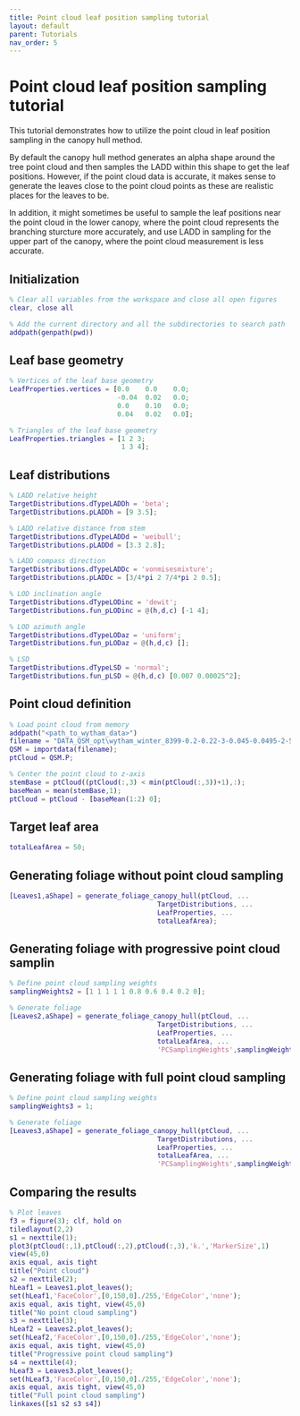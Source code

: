 ```yaml
---
title: Point cloud leaf position sampling tutorial
layout: default
parent: Tutorials
nav_order: 5
---
```


# Point cloud leaf position sampling tutorial

This tutorial demonstrates how to utilize the point cloud in leaf position sampling in the canopy hull method. 

By default the canopy hull method generates an alpha shape around the tree point cloud and then samples the LADD within this shape to get the leaf positions. However, if the point cloud data is accurate, it makes sense to generate the leaves close to the point cloud points as these are realistic places for the leaves to be.  

In addition, it might sometimes be useful to sample the leaf positions near the point cloud in the lower canopy, where the point cloud represents the branching sturcture more accurately, and use LADD in sampling for the upper part of the canopy, where the point cloud measurement is less accurate.

## Initialization

```matlab
% Clear all variables from the workspace and close all open figures
clear, close all

% Add the current directory and all the subdirectories to search path
addpath(genpath(pwd))
```

## Leaf base geometry

```matlab
% Vertices of the leaf base geometry
LeafProperties.vertices = [0.0    0.0    0.0;
                           -0.04  0.02   0.0;
                           0.0    0.10   0.0;
                           0.04   0.02   0.0];

% Triangles of the leaf base geometry
LeafProperties.triangles = [1 2 3;
                            1 3 4];
```

## Leaf distributions

```matlab
% LADD relative height
TargetDistributions.dTypeLADDh = 'beta';
TargetDistributions.pLADDh = [9 3.5];

% LADD relative distance from stem
TargetDistributions.dTypeLADDd = 'weibull';
TargetDistributions.pLADDd = [3.3 2.8];

% LADD compass direction
TargetDistributions.dTypeLADDc = 'vonmisesmixture';
TargetDistributions.pLADDc = [3/4*pi 2 7/4*pi 2 0.5];

% LOD inclination angle
TargetDistributions.dTypeLODinc = 'dewit';
TargetDistributions.fun_pLODinc = @(h,d,c) [-1 4];

% LOD azimuth angle
TargetDistributions.dTypeLODaz = 'uniform';
TargetDistributions.fun_pLODaz = @(h,d,c) [];

% LSD
TargetDistributions.dTypeLSD = 'normal';
TargetDistributions.fun_pLSD = @(h,d,c) [0.007 0.00025^2];
```

## Point cloud definition

```matlab
% Load point cloud from memory
addpath("<path_to_wytham_data>")
filename = "DATA_QSM_opt\wytham_winter_8399-0.2-0.22-3-0.045-0.0495-2-5-1-9.mat";
QSM = importdata(filename);
ptCloud = QSM.P;

% Center the point cloud to z-axis
stemBase = ptCloud((ptCloud(:,3) < min(ptCloud(:,3))+1),:);
baseMean = mean(stemBase,1);
ptCloud = ptCloud - [baseMean(1:2) 0];
```

## Target leaf area

```matlab
totalLeafArea = 50;
```

## Generating foliage without point cloud sampling

```matlab
[Leaves1,aShape] = generate_foliage_canopy_hull(ptCloud, ...
                                     TargetDistributions, ...
                                     LeafProperties, ...
                                     totalLeafArea);
```

## Generating foliage with progressive point cloud samplin

```matlab
% Define point cloud sampling weights
samplingWeights2 = [1 1 1 1 1 0.8 0.6 0.4 0.2 0];

% Generate foliage
[Leaves2,aShape] = generate_foliage_canopy_hull(ptCloud, ...
                                     TargetDistributions, ...
                                     LeafProperties, ...
                                     totalLeafArea, ...
                                     'PCSamplingWeights',samplingWeights2);
```

## Generating foliage with full point cloud sampling

```matlab
% Define point cloud sampling weights
samplingWeights3 = 1;

% Generate foliage
[Leaves3,aShape] = generate_foliage_canopy_hull(ptCloud, ...
                                     TargetDistributions, ...
                                     LeafProperties, ...
                                     totalLeafArea, ...
                                     'PCSamplingWeights',samplingWeights3);
```

## Comparing the results

```matlab
% Plot leaves
f3 = figure(3); clf, hold on
tiledlayout(2,2)
s1 = nexttile(1);
plot3(ptCloud(:,1),ptCloud(:,2),ptCloud(:,3),'k.','MarkerSize',1)
view(45,0)
axis equal, axis tight
title("Point cloud")
s2 = nexttile(2);
hLeaf1 = Leaves1.plot_leaves();
set(hLeaf1,'FaceColor',[0,150,0]./255,'EdgeColor','none');
axis equal, axis tight, view(45,0)
title("No point cloud sampling")
s3 = nexttile(3);
hLeaf2 = Leaves2.plot_leaves();
set(hLeaf2,'FaceColor',[0,150,0]./255,'EdgeColor','none');
axis equal, axis tight, view(45,0)
title("Progressive point cloud sampling")
s4 = nexttile(4);
hLeaf3 = Leaves3.plot_leaves();
set(hLeaf3,'FaceColor',[0,150,0]./255,'EdgeColor','none');
axis equal, axis tight, view(45,0)
title("Full point cloud sampling")
linkaxes([s1 s2 s3 s4])
```